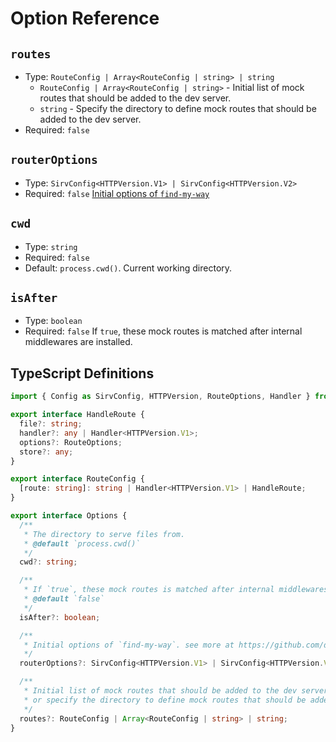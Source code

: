 # Option Reference

## `routes`
* Type: `RouteConfig | Array<RouteConfig | string> | string`
  * `RouteConfig | Array<RouteConfig | string>` - Initial list of mock routes that should be added to the dev server.
  * `string` - Specify the directory to define mock routes that should be added to the dev server.
* Required: `false`

## `routerOptions`
* Type: `SirvConfig<HTTPVersion.V1> | SirvConfig<HTTPVersion.V2>`
* Required: `false`
[Initial options of `find-my-way`](https://github.com/delvedor/find-my-way#findmywayoptions)

## `cwd`
* Type: `string`
* Required: `false`
* Default: `process.cwd()`.
Current working directory.

## `isAfter`
* Type: `boolean`
* Required: `false`
If `true`, these mock routes is matched after internal middlewares are installed.

## TypeScript Definitions

```ts
import { Config as SirvConfig, HTTPVersion, RouteOptions, Handler } from 'find-my-way';

export interface HandleRoute {
  file?: string;
  handler?: any | Handler<HTTPVersion.V1>;
  options?: RouteOptions;
  store?: any;
}

export interface RouteConfig {
  [route: string]: string | Handler<HTTPVersion.V1> | HandleRoute;
}

export interface Options {
  /**
   * The directory to serve files from.
   * @default `process.cwd()`
   */
  cwd?: string;

  /**
   * If `true`, these mock routes is matched after internal middlewares are installed.
   * @default `false`
   */
  isAfter?: boolean;

  /**
   * Initial options of `find-my-way`. see more at https://github.com/delvedor/find-my-way#findmywayoptions
   */
  routerOptions?: SirvConfig<HTTPVersion.V1> | SirvConfig<HTTPVersion.V2>;

  /**
   * Initial list of mock routes that should be added to the dev server
   * or specify the directory to define mock routes that should be added to the dev server.
   */
  routes?: RouteConfig | Array<RouteConfig | string> | string;
}
```